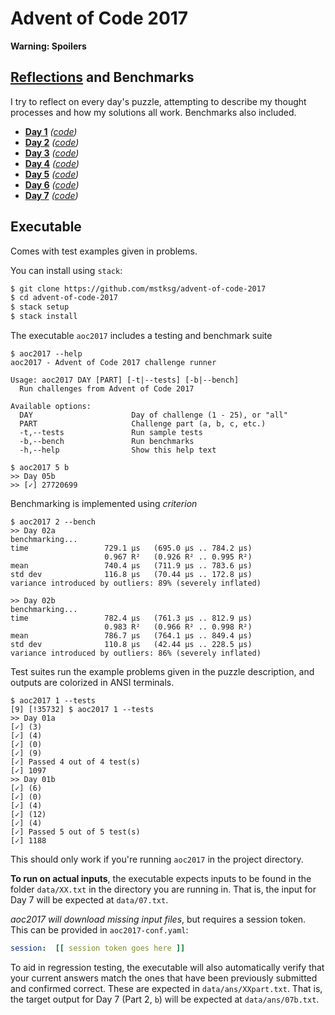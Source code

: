 Advent of Code 2017
===================

**Warning: Spoilers**

[Reflections][] and Benchmarks
------------------------------

[Reflections]: https://github.com/mstksg/advent-of-code-2017/blob/master/reflections.md

I try to reflect on every day's puzzle, attempting to describe my thought
processes and how my solutions all work.  Benchmarks also included.

*   **[Day 1][]** *([code][d1c])*
*   **[Day 2][]** *([code][d2c])*
*   **[Day 3][]** *([code][d3c])*
*   **[Day 4][]** *([code][d4c])*
*   **[Day 5][]** *([code][d5c])*
*   **[Day 6][]** *([code][d6c])*
*   **[Day 7][]** *([code][d7c])*

[Day 1]: https://github.com/mstksg/advent-of-code-2017/blob/master/reflections.md#day-1
[Day 2]: https://github.com/mstksg/advent-of-code-2017/blob/master/reflections.md#day-2
[Day 3]: https://github.com/mstksg/advent-of-code-2017/blob/master/reflections.md#day-3
[Day 4]: https://github.com/mstksg/advent-of-code-2017/blob/master/reflections.md#day-4
[Day 5]: https://github.com/mstksg/advent-of-code-2017/blob/master/reflections.md#day-5
[Day 6]: https://github.com/mstksg/advent-of-code-2017/blob/master/reflections.md#day-6
[Day 7]: https://github.com/mstksg/advent-of-code-2017/blob/master/reflections.md#day-7

[d1c]: https://github.com/mstksg/advent-of-code-2017/blob/master/src/AOC2017/Day01.hs
[d2c]: https://github.com/mstksg/advent-of-code-2017/blob/master/src/AOC2017/Day02.hs
[d3c]: https://github.com/mstksg/advent-of-code-2017/blob/master/src/AOC2017/Day03.hs
[d4c]: https://github.com/mstksg/advent-of-code-2017/blob/master/src/AOC2017/Day04.hs
[d5c]: https://github.com/mstksg/advent-of-code-2017/blob/master/src/AOC2017/Day05.hs
[d6c]: https://github.com/mstksg/advent-of-code-2017/blob/master/src/AOC2017/Day06.hs
[d7c]: https://github.com/mstksg/advent-of-code-2017/blob/master/src/AOC2017/Day07.hs

Executable
----------

Comes with test examples given in problems.

You can install using `stack`:

```bash
$ git clone https://github.com/mstksg/advent-of-code-2017
$ cd advent-of-code-2017
$ stack setup
$ stack install
```

The executable `aoc2017` includes a testing and benchmark suite

```
$ aoc2017 --help
aoc2017 - Advent of Code 2017 challenge runner

Usage: aoc2017 DAY [PART] [-t|--tests] [-b|--bench]
  Run challenges from Advent of Code 2017

Available options:
  DAY                      Day of challenge (1 - 25), or "all"
  PART                     Challenge part (a, b, c, etc.)
  -t,--tests               Run sample tests
  -b,--bench               Run benchmarks
  -h,--help                Show this help text

$ aoc2017 5 b
>> Day 05b
>> [✓] 27720699
```

Benchmarking is implemented using *criterion*

```
$ aoc2017 2 --bench
>> Day 02a
benchmarking...
time                 729.1 μs   (695.0 μs .. 784.2 μs)
                     0.967 R²   (0.926 R² .. 0.995 R²)
mean                 740.4 μs   (711.9 μs .. 783.6 μs)
std dev              116.8 μs   (70.44 μs .. 172.8 μs)
variance introduced by outliers: 89% (severely inflated)

>> Day 02b
benchmarking...
time                 782.4 μs   (761.3 μs .. 812.9 μs)
                     0.983 R²   (0.966 R² .. 0.998 R²)
mean                 786.7 μs   (764.1 μs .. 849.4 μs)
std dev              110.8 μs   (42.44 μs .. 228.5 μs)
variance introduced by outliers: 86% (severely inflated)
```

Test suites run the example problems given in the puzzle description, and
outputs are colorized in ANSI terminals.

```
$ aoc2017 1 --tests
[9] [!35732] $ aoc2017 1 --tests
>> Day 01a
[✓] (3)
[✓] (4)
[✓] (0)
[✓] (9)
[✓] Passed 4 out of 4 test(s)
[✓] 1097
>> Day 01b
[✓] (6)
[✓] (0)
[✓] (4)
[✓] (12)
[✓] (4)
[✓] Passed 5 out of 5 test(s)
[✓] 1188
```

This should only work if you're running `aoc2017` in the project directory.

**To run on actual inputs**, the executable expects inputs to be found in the
folder `data/XX.txt` in the directory you are running in.  That is, the input
for Day 7 will be expected at `data/07.txt`.

*aoc2017 will download missing input files*, but requires a session token.
This can be provided in `aoc2017-conf.yaml`:

```yaml
session:  [[ session token goes here ]]
```

To aid in regression testing, the executable will also automatically verify
that your current answers match the ones that have been previously submitted
and confirmed correct.  These are expected in `data/ans/XXpart.txt`.  That is,
the target output for Day 7 (Part 2, `b`) will be expected at
`data/ans/07b.txt`.

